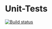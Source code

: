 # Unit-Tests

[![Build status](https://ci.appveyor.com/api/projects/status/nmbghbugc4c5hli0?svg=true)](https://ci.appveyor.com/project/npukojiucm/unit-tests)
